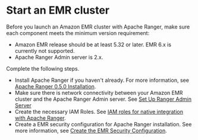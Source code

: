 # Start an EMR cluster<a name="emr-ranger-start-emr-cluster"></a>

Before you launch an Amazon EMR cluster with Apache Ranger, make sure each component meets the minimum version requirement:
+ Amazon EMR release should be at least 5\.32 or later\. EMR 6\.x is currently not supported\.
+ Apache Ranger Admin server is 2\.x\.

Complete the following steps\.
+ Install Apache Ranger if you haven't already\. For more information, see [Apache Ranger 0\.5\.0 Installation](https://cwiki.apache.org/confluence/display/RANGER/Apache+Ranger+0.5.0+Installation)\.
+ Make sure there is network connectivity between your Amazon EMR cluster and the Apache Ranger Admin server\. See [Set Up Ranger Admin Server](emr-ranger-admin.md)
+ Create the necessary IAM Roles\. See [IAM roles for native integration with Apache Ranger](emr-ranger-iam.md)\.
+ Create a EMR security configuration for Apache Ranger installation\. See more information, see [Create the EMR Security Configuration](emr-ranger-security-config.md)\.